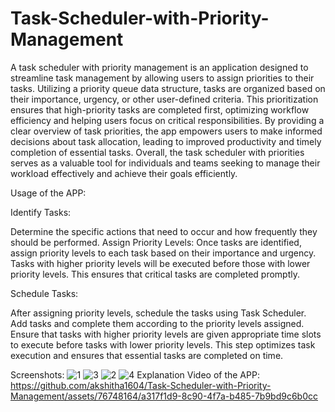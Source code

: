 # Task-Scheduler-with-Priority-Management
A task scheduler with priority management is an application designed to streamline task management by allowing users to assign priorities to their tasks. Utilizing a priority queue data structure, tasks are organized based on their importance, urgency, or other user-defined criteria. This prioritization ensures that high-priority tasks are completed first, optimizing workflow efficiency and helping users focus on critical responsibilities. By providing a clear overview of task priorities, the app empowers users to make informed decisions about task allocation, leading to improved productivity and timely completion of essential tasks. Overall, the task scheduler with priorities serves as a valuable tool for individuals and teams seeking to manage their workload effectively and achieve their goals efficiently.


Usage of the APP:

Identify Tasks:

Determine the specific actions that need to occur and how frequently they should be performed.
Assign Priority Levels: 
Once tasks are identified, assign priority levels to each task based on their importance and urgency. Tasks with higher priority levels will be executed before those with lower priority levels. This ensures that critical tasks are completed promptly.


Schedule Tasks: 

After assigning priority levels, schedule the tasks using Task Scheduler. Add tasks and complete them according to the priority levels assigned. Ensure that tasks with higher priority levels are given appropriate time slots to execute before tasks with lower priority levels. This step optimizes task execution and ensures that essential tasks are completed on time.


Screenshots:
![1](https://github.com/akshitha1604/Task-Scheduler-with-Priority-Management/assets/76748164/ce12dcd0-a732-4100-b04c-b8f25b58c6a0)
![3](https://github.com/akshitha1604/Task-Scheduler-with-Priority-Management/assets/76748164/8aa070a3-bb96-47dc-b905-c6645f9e6a16)
![2](https://github.com/akshitha1604/Task-Scheduler-with-Priority-Management/assets/76748164/1805888a-15c3-4607-9d2c-3844ff5254d9)
![4](https://github.com/akshitha1604/Task-Scheduler-with-Priority-Management/assets/76748164/03899822-2fc7-41ff-9e05-0dc5c5529584)
Explanation Video of the APP:
https://github.com/akshitha1604/Task-Scheduler-with-Priority-Management/assets/76748164/a317f1d9-8c90-4f7a-b485-7b9bd9c6b0cc

